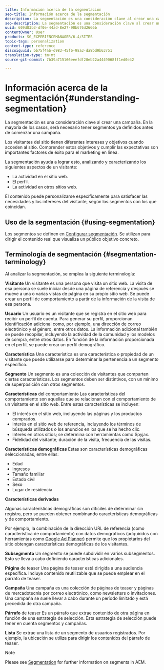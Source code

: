 ```yaml
---
title: Información acerca de la segmentación
seo-title: Información acerca de la segmentación
description: La segmentación es una consideración clave al crear una campaña. En la mayoría de los casos, será necesario tener segmentos ya definidos antes de comenzar una campaña.
seo-description: La segmentación es una consideración clave al crear una campaña. En la mayoría de los casos, será necesario tener segmentos ya definidos antes de comenzar una campaña.
uuid: 609d83b3-df0e-44ad-8e27-90b676d2666b
contentOwner: User
products: SG_EXPERIENCEMANAGER/6.4/SITES
topic-tags: personalization
content-type: reference
discoiquuid: bb75f4ab-d983-45f6-98a3-da8bd9b63751
translation-type: tm+mt
source-git-commit: 7b39a715166eeefdf20eb22a4449068ff1ed0e42

---
```



# Información acerca de la segmentación{#understanding-segmentation}

La segmentación es una consideración clave al crear una campaña. En la mayoría de los casos, será necesario tener segmentos ya definidos antes de comenzar una campaña.

Los visitantes del sitio tienen diferentes intereses y objetivos cuando acceden al sitio. Comprender estos objetivos y cumplir las expectativas son importantes factores de éxito para el marketing en línea.

La segmentación ayuda a lograr esto, analizando y caracterizando los siguientes aspectos de un visitante:

* La actividad en el sitio web.
* El perfil.
* La actividad en otros sitios web.

El contenido puede personalizarse específicamente para satisfacer las necesidades y los intereses del visitante, según los segmentos con los que coincidan.

## Uso de la segmentación {#using-segmentation}

Los segmentos se definen en [Configurar segmentación](/help/sites-administering/campaign-segmentation.md). Se utilizan para dirigir el contenido real que visualiza un público objetivo concreto.

## Terminología de segmentación {#segmentation-terminology}

Al analizar la segmentación, se emplea la siguiente terminología:

**Visitante** Un visitante es una persona que visita un sitio web. La visita de esa persona se suele iniciar desde una página de referencia y después se mueve a una o varias vistas de página en su propio sitio web. Se puede crear un perfil de comportamiento a partir de la información de la visita de esa persona.

**Usuario** Un usuario es un visitante que se registra en el sitio web para recibir un perfil de cuenta. Para generar su perfil, proporcionan identificación adicional como, por ejemplo, una dirección de correo electrónico y el género, entre otros datos. La información adicional también se puede recopilar, incluyendo la actividad de la comunidad y los modelos de compra, entre otros datos. En función de la información proporcionada en el perfil, se puede crear un perfil demográfico.

**Característica** Una característica es una característica o propiedad de un visitante que puede utilizarse para determinar la pertenencia a un segmento específico.

**Segmento** Un segmento es una colección de visitantes que comparten ciertas características. Los segmentos deben ser distintivos, con un mínimo de superposición con otros segmentos.

**Características** del comportamiento Las características del comportamiento son aquellas que se relacionan con el comportamiento de un visitante en el sitio web. Entre estas características se incluyen:

* El interés en el sitio web, incluyendo las páginas y los productos comprados.
* Interés en el sitio web de referencia, incluyendo los términos de búsqueda utilizados o los anuncios en los que se ha hecho clic.
* Interés en otros sitios; se determina con herramientas como Spyjax.
* Fidelidad del visitante; duración de la visita, frecuencia de las visitas.

**Características demográficas** Estas son características demográficas seleccionadas, entre ellas:

* Edad
* Ingresos
* Tamaño familiar
* Estado civil
* Sexo
* Lugar de residencia

**Características derivadas**

Algunas características demográficas son difíciles de determinar sin registro, pero se pueden obtener combinando características demográficas y de comportamiento.

Por ejemplo, la combinación de la dirección URL de referencia (como característica de comportamiento) con datos demográficos (adquiridos con herramientas como [Google Ad Planner](https://www.google.com/adplanner/)) permite que los propietarios del sitio obtengan características demográficas de los visitantes.

**Subsegmento** Un segmento se puede subdividir en varios subsegmentos. Esto se lleva a cabo definiendo características adicionales.

**Página** de teaser Una página de teaser está dirigida a una audiencia específica. Incluye contenido reutilizable que se puede emplear en el párrafo de teaser.

**Campaña** Una campaña es una colección de páginas de teaser y páginas de mercadotecnia por correo electrónico, como newsletters o invitaciones. Una campaña se suele llevar a cabo durante un período limitado y está precedida de otra campaña.

**Párrafo** de teaser Es un párrafo que extrae contenido de otra página en función de una estrategia de selección. Esta estrategia de selección puede tener en cuenta segmentos y campañas.

**Lista** Se extrae una lista de un segmento de usuarios registrados. Por ejemplo, la ubicación se utiliza para dirigir los contenidos del párrafo de teaser.

>[!NOTE]
>
>Please see [Segmentation](/help/sites-administering/campaign-segmentation.md) for further information on segments in AEM.

